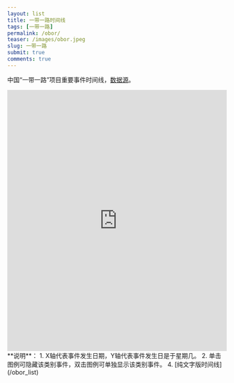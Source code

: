 ```yaml
---
layout: list
title: 一带一路时间线
tags: [一带一路]
permalink: /obor/
teaser: /images/obor.jpeg
slug: 一带一路
submit: true
comments: true
---
```


中国“一带一路”项目重要事件时间线，[数据源](http://www.xinhuanet.com/world/2019-04/26/c_1124418156.htm)。

<iframe width="100%" height="600" frameborder="0" scrolling="no" src="https://plot.ly/~chinatimeline/22.embed"></iframe>
<!-- End of iframe Code -->
**说明**：
1. X轴代表事件发生日期，Y轴代表事件发生日是于星期几。
2. 单击图例可隐藏该类别事件，双击图例可单独显示该类别事件。
4. [纯文字版时间线](/obor_list)
